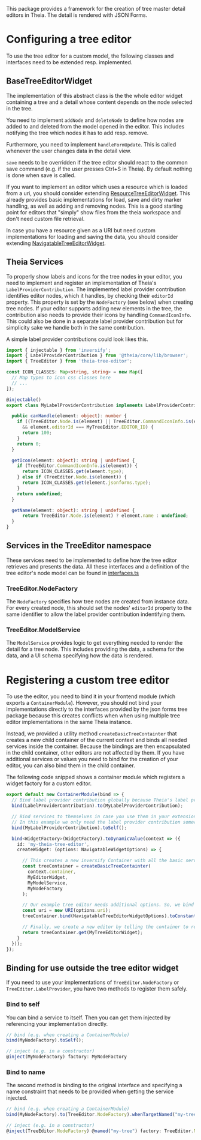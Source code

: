 This package provides a framework for the creation of tree master detail editors in Theia.
The detail is rendered with JSON Forms.

# Configuring a tree editor
To use the tree editor for a custom model, the following classes and interfaces need to be extended resp. implemented.

## BaseTreeEditorWidget
The implementation of this abstract class is the the whole editor widget containing a tree and a detail
whose content depends on the node selected in the tree.

You need to implement `addNode` and `deleteNode` to define how nodes are added to and deleted from the model opened in the editor.
This includes notifying the tree which nodes it has to add resp. remove.

Furthermore, you need to implement `handleFormUpdate`. This is called whenever the user changes data in the detail view.

`save` needs to be overridden if the tree editor should react to the common save command (e.g. if the user presses Ctrl+S in Theia).
By default nothing is done when save is called.

If you want to implement an editor which uses a resource which is loaded from a uri,
you should consider extending [ResourceTreeEditorWidget](src/browser/resource/resource-tree-editor-widget.ts).
This already provides basic implementations for load, save and dirty marker handling, as well as
adding and removing nodes. This is a good starting point for editors that "simply"
show files from the theia workspace and don't need custom file retrieval.

In case you have a resource given as a URI but need custom implementations for loading and saving
the data, you should consider extending [NavigatableTreeEditorWidget](src/browser/navigatable-tree-editor-widget.ts).

## Theia Services
To properly show labels and icons for the tree nodes in your editor,
you need to implement and register an implementation of Theia's `LabelProviderContribution`.
The implemented label provider contribution identifies editor nodes, which it handles,
by checking their `editorId` property. This property is set by the `NodeFactory` (see below) when creating tree nodes.
If your editor supports adding new elements in the tree,
the contribution also needs to provide their icons by handling `CommandIconInfo`.
This could also be done in a separate label provider contribution but for simplicity
sake we handle both in the same contribution.

A simple label provider contributions could look likes this.
```typescript
import { injectable } from 'inversify';
import { LabelProviderContribution } from '@theia/core/lib/browser';
import { TreeEditor } from 'theia-tree-editor';

const ICON_CLASSES: Map<string, string> = new Map([
  // Map types to icon css classes here
  // ...
]);

@injectable()
export class MyLabelProviderContribution implements LabelProviderContribution {

  public canHandle(element: object): number {
    if ((TreeEditor.Node.is(element) || TreeEditor.CommandIconInfo.is(element))
      && element.editorId === MyTreeEditor.EDITOR_ID) {
      return 100;
    }
    return 0;
  }

  getIcon(element: object): string | undefined {
    if (TreeEditor.CommandIconInfo.is(element)) {
      return ICON_CLASSES.get(element.type);
    } else if (TreeEditor.Node.is(element)) {
      return ICON_CLASSES.get(element.jsonforms.type);
    }
    return undefined;
  }

  getName(element: object): string | undefined {
      return TreeEditor.Node.is(element) ? element.name : undefined;
  }
}
```

## Services in the TreeEditor namespace
These services need to be implemented to define how the tree editor retrieves and presents the data.
All these interfaces and a definition of the tree editor's node model can be found in
[interfaces.ts](src/browser/interfaces.ts)

### TreeEditor.NodeFactory
The `NodeFactory` specifies how tree nodes are created from instance data.
For every created node, this should set the nodes' `editorId` property
to the same identifier to allow the label provider contribution indentifying them.

### TreeEditor.ModelService
The `ModelService` provides logic to get everything needed to render the detail for a tree node.
This includes providing the data, a schema for the data, and a UI schema specifying how the data is rendered.

# Registering a custom tree editor
To use the editor, you need to bind it in your frontend module (which exports a `ContainerModule`).
However, you should not bind your implementations directly to the interfaces provided
by the json forms tree package because this creates conflicts when when using multiple tree editor implementations in the same Theia instance.

Instead, we provided a utility method `createBasicTreeContainter` that creates a new child container of the current context
and binds all needed services inside the container.
Because the bindings are then encapsulated in the child container, other editors are not affected by them.
If you have additional services or values you need to bind for the creation of your editor,
you can also bind them in the child container.

The following code snipped shows a container module which registers a widget factory for a custom editor.

```typescript
export default new ContainerModule(bind => {
  // Bind label provider contribution globally because Theia's label provider can't find it otherwise.
  bind(LabelProviderContribution).to(MyLabelProviderContribution);

  // Bind services to themselves in case you use them in your extension outside of the editor, too.
  // In this example we only need the label provider contribution somewhere else.
  bind(MyLabelProviderContribution).toSelf();

  bind<WidgetFactory>(WidgetFactory).toDynamicValue(context => ({
    id: 'my-theia-tree-editor',
    createWidget: (options: NavigatableWidgetOptions) => {

      // This creates a new inversify Container with all the basic services needed for a theia tree editor.
      const treeContainer = createBasicTreeContainter(
        context.container,
        MyEditorWidget,
        MyModelService,
        MyNodeFactory
      );

      // Our example tree editor needs additional options. So, we bind them in the container created before
      const uri = new URI(options.uri);
      treeContainer.bind(NavigatableTreeEditorWidgetOptions).toConstantValue({ uri });

      // Finally, we create a new editor by telling the container to retrieve an instance of our editor implementation
      return treeContainer.get(MyTreeEditorWidget);
    }
  }));
});
```

## Binding for use outside the tree editor widget
If you need to use your implementations of `TreeEditor.NodeFactory` or `TreeEditor.LabelProvider`,
you have two methods to register them safely.

### Bind to self
You can bind a service to itself. Then you can get them injected by referencing your implementation directly.
```typescript
// bind (e.g. when creating a ContainerModule)
bind(MyNodeFactory).toSelf();

// inject (e.g. in a constructor)
@inject(MyNodeFactory) factory: MyNodeFactory
```

### Bind to name
The second method is binding to the original interface and specifying a name constraint that needs to be provided when getting the service injected.
```typescript
// bind (e.g. when creating a ContainerModule)
bind(MyNodeFactory).to(TreeEditor.NodeFactory).whenTargetNamed("my-tree");

// inject (e.g. in a constructor)
@inject(TreeEditor.NodeFactory) @named("my-tree") factory: TreeEditor.NodeFactory
```
